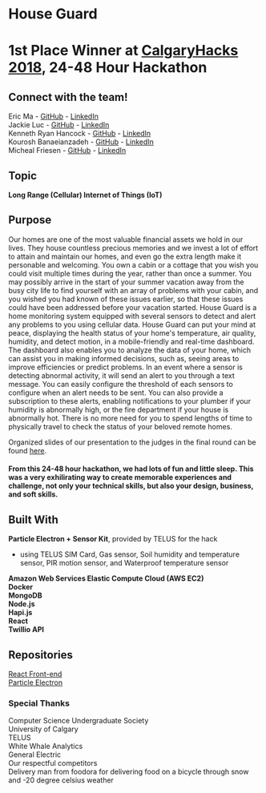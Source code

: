 # House Guard

# 1st Place Winner at [CalgaryHacks 2018](https://calgaryhacks-2018.devpost.com/), 24-48 Hour Hackathon

## Connect with the team!
Eric Ma - [GitHub](https://github.com/ericsiyuanma) - [LinkedIn](https://www.linkedin.com/in/eric-ma-221a7b112/)</br>
Jackie Luc - [GitHub](https://github.com/jackieluc) - [LinkedIn](https://www.linkedin.com/in/jackieluc/)</br>
Kenneth Ryan Hancock - [GitHub](https://github.com/krhancoc) - [LinkedIn](https://www.linkedin.com/in/krhancoc/)</br>
Kourosh Banaeianzadeh - [GitHub](https://github.com/MikenIke135) - [LinkedIn](https://www.linkedin.com/in/kourosh-banaeianzadeh-95899412a/)</br>
Micheal Friesen - [GitHub](https://github.com/MikenIke135) - [LinkedIn](https://www.linkedin.com/in/micheal-friesen/)</br>

## Topic
**Long Range (Cellular) Internet of Things (IoT)**

## Purpose
Our homes are one of the most valuable financial assets we hold in our lives. They house countless precious memories and we invest a lot of effort to attain and maintain our homes, and even go the extra length make it personable and welcoming. You own a cabin or a cottage that you wish you could visit multiple times during the year, rather than once a summer. You may possibly arrive in the start of your summer vacation away from the busy city life to find yourself with an array of problems with your cabin, and you wished you had known of these issues earlier, so that these issues could have been addressed before your vacation started. House Guard is a home monitoring system equipped with several sensors to detect and alert any problems to you using cellular data. House Guard can put your mind at peace, displaying the health status of your home's temperature, air quality, humidity, and detect motion, in a mobile-friendly and real-time dashboard. The dashboard also enables you to analyze the data of your home, which can assist you in making informed decisions, such as, seeing areas to improve efficiencies or predict problems. In an event where a sensor is detecting abnormal activity, it will send an alert to you through a text message. You can easily configure the threshold of each sensors to configure when an alert needs to be sent. You can also provide a subscription to these alerts, enabling notifications to your plumber if your humidity is abnormally high, or the fire department if your house is abnormally hot. There is no more need for you to spend lengths of time to physically travel to check the status of your beloved remote homes.

Organized slides of our presentation to the judges in the final round can be found [here](https://docs.google.com/presentation/d/1sZKT3lzK22bM52ph5lu6ipJ2u68ow6KTANVOMZ1ntkU/edit?usp=sharing).

#### From this 24-48 hour hackathon, we had lots of fun and little sleep. This was a very exhilirating way to create memorable experiences and challenge, not only your technical skills, but also your design, business, and soft skills.

## Built With
**Particle Electron + Sensor Kit**, provided by TELUS for the hack
- using TELUS SIM Card, Gas sensor, Soil humidity and temperature sensor, PIR motion sensor, and Waterproof temperature sensor

**Amazon Web Services Elastic Compute Cloud (AWS EC2)**</br>
**Docker**</br>
**MongoDB**</br>
**Node.js**</br>
**Hapi.js**</br>
**React**</br>
**Twillio API**</br>

## Repositories
[React Front-end](https://github.com/jackieluc/HouseGuard)</br>
[Particle Electron](https://github.com/MikenIke135/hackathon2018_particle_code)

### **Special Thanks**
Computer Science Undergraduate Society</br>
University of Calgary</br>
TELUS</br>
White Whale Analytics</br>
General Electric</br>
Our respectful competitors</br>
Delivery man from foodora for delivering food on a bicycle through snow and -20 degree celsius weather</br>

